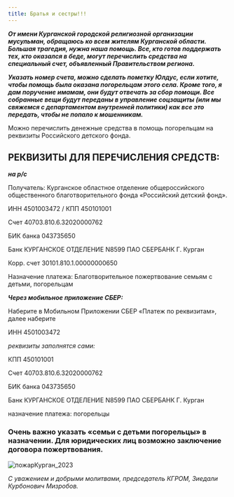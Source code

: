 ```yaml
---
title: Братья и сестры!!! 
---
```


***От имени Курганской городской религиозной организации мусульман, обращаюсь ко всем жителям Курганской области. Большая трагедия, нужна наша помощь. Все, кто готов поддержать тех, кто оказался в беде, могут перечислить средства на специальный счет, объявленный Правительством региона.***

***Указать номер счета, можно сделать пометку Юлдус, если хотите, чтобы помощь была оказана погорельцам этого села.
Кроме того, я дам поручение имамам, они будут отвечать за сбор помощи. Все собранные вещи будут переданы в управление соцзащиты (или мы свяжемся с департаментом внутренней политики) как все это передать, чтобы не попало к мошенникам.*** 

Можно перечислить денежные средства в помощь погорельцам на реквизиты Российского детского фонда.

## РЕКВИЗИТЫ ДЛЯ ПЕРЕЧИСЛЕНИЯ СРЕДСТВ:

***на р/с*** 

Получатель: Курганское областное отделение общероссийского общественного благотворительного фонда «Российский детский фонд».

ИНН 4501003472 / КПП 450101001

Счет 40703.810.6.32020000762

БИК банка 043735650

Банк КУРГАНСКОЕ ОТДЕЛЕНИЕ N8599 ПАО СБЕРБАНК Г. Курган

Корр. счет 30101.810.1.00000000650

Назначение платежа: Благотворительное пожертвование семьям с детьми, погорельцам


***Через мобильное приложение СБЕР:***

Наберите в Мобильном Приложении СБЕР «Платеж по реквизитам», далее наберите

ИНН 4501003472

*реквизиты заполнятся сами:*

КПП 450101001

Счет 40703.810.6.32020000762

БИК банка 043735650

Банк КУРГАНСКОЕ ОТДЕЛЕНИЕ N8599 ПАО СБЕРБАНК Г. Курган

назначение платежа: погорельцы

### Очень важно указать «семьи с детьми погорельцы» в назначении. Для юридических лиц возможно заключение договора пожертвования.

![пожарКурган_2023](./index/пожар.jpg)

*С уважением и добрыми молитвами, председатель КГРОМ, Зиедали Курбонович Мизробов.*

